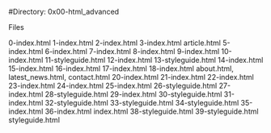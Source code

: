 #Directory: 0x00-html_advanced

Files

0-index.html
1-index.html
2-index.html
3-index.html
article.html
5-index.html
6-index.html
7-index.html
8-index.html
9-index.html
10-index.html
11-styleguide.html
12-index.html
13-styleguide.html
14-index.html
15-index.html
16-index.html
17-index.html
18-index.html
about.html, latest_news.html, contact.html
20-index.html
21-index.html
22-index.html
23-index.html
24-index.html
25-index.html
26-styleguide.html
27-index.html
28-styleguide.html
29-index.html
30-styleguide.html
31-index.html
32-styleguide.html
33-styleguide.html
34-styleguide.html
35-index.html
36-index.html
index.html
38-styleguide.html
39-styleguide.html
styleguide.html
